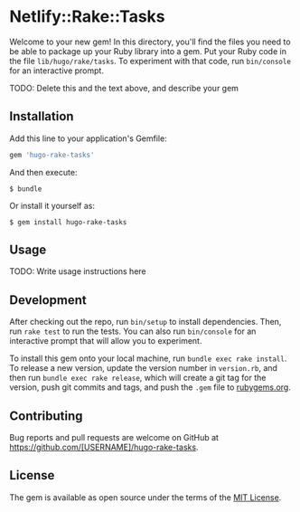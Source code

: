 # Netlify::Rake::Tasks

Welcome to your new gem! In this directory, you'll find the files you need to be able to package up your Ruby library into a gem. Put your Ruby code in the file `lib/hugo/rake/tasks`. To experiment with that code, run `bin/console` for an interactive prompt.

TODO: Delete this and the text above, and describe your gem

## Installation

Add this line to your application's Gemfile:

```ruby
gem 'hugo-rake-tasks'
```

And then execute:

    $ bundle

Or install it yourself as:

    $ gem install hugo-rake-tasks

## Usage

TODO: Write usage instructions here

## Development

After checking out the repo, run `bin/setup` to install dependencies. Then, run `rake test` to run the tests. You can also run `bin/console` for an interactive prompt that will allow you to experiment.

To install this gem onto your local machine, run `bundle exec rake install`. To release a new version, update the version number in `version.rb`, and then run `bundle exec rake release`, which will create a git tag for the version, push git commits and tags, and push the `.gem` file to [rubygems.org](https://rubygems.org).

## Contributing

Bug reports and pull requests are welcome on GitHub at https://github.com/[USERNAME]/hugo-rake-tasks.


## License

The gem is available as open source under the terms of the [MIT License](http://opensource.org/licenses/MIT).

